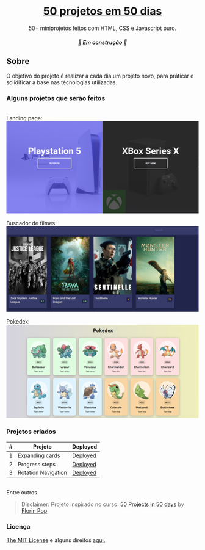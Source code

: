 <h1 align="center">
	<a href="#"> 50 projetos em 50 dias</a>
</h1>
<p align="center">50+ miniprojetos feitos com HTML, CSS e Javascript puro.</p>
<h5 align="center">
	🚧   Em construção  🚧
</h5>

## Sobre

O objetivo do projeto é realizar a cada dia um projeto novo, para práticar e solidificar a base nas técnologias utilizadas.

### Alguns projetos que serão feitos

<br />
Landing page:
<img alt="Landing page" title="#langind page" src="./images/game-project.png" />

Buscador de filmes:
<img alt="Landing page" title="#langind page" src="./images/search-movie.png" />

Pokedex:
<img alt="Landing page" title="#langind page" src="./images/pokedex.png" />

### Projetos criados

| #   | Projeto             | Deployed                                                  |
| --- | ------------------- | --------------------------------------------------------- |
| 1   | Expanding cards     | [Deployed](https://exapanding-cards-mmdev.netlify.app)    |
| 2   | Progress steps      | [Deployed](https://progress-steps-mmdev.netlify.app)      |
| 3   | Rotation Navigation | [Deployed](https://rotation-navigation-mmdev.netlify.app) |

<br/>
Entre outros.

> Disclaimer: Projeto inspirado no curso: [50 Projects in 50 days](https://www.udemy.com/course/50-projects-50-days/) by [Florin Pop](https://www.florin-pop.com)

### Licença

<a href="./MIT-LICENSE.txt">The MIT License</a> e alguns direitos [aqui.](https://traversymedia.com)
